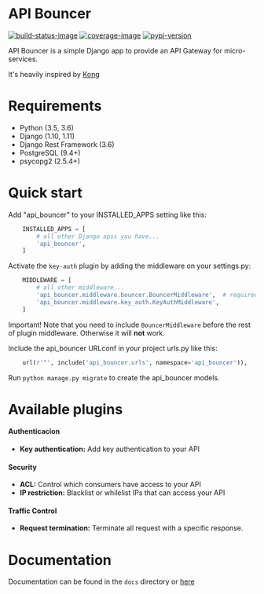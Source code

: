 # API Bouncer

[![build-status-image]][travis]
[![coverage-image]][coverage]
[![pypi-version]][pypi]

API Bouncer is a simple Django app to provide an API
Gateway for micro-services.

It's heavily inspired by [Kong][kong]


# Requirements

* Python (3.5, 3.6)
* Django (1.10, 1.11)
* Django Rest Framework (3.6)
* PostgreSQL (9.4+)
* psycopg2 (2.5.4+)

# Quick start

Add "api_bouncer" to your INSTALLED_APPS setting like this:

```python
    INSTALLED_APPS = [
        # all other Django apss you have...
        'api_bouncer',
    ]
```

Activate the `key-auth` plugin by adding the middleware on your settings.py:

```python
    MIDDLEWARE = [
        # all other middleware...
        'api_bouncer.middleware.bouncer.BouncerMiddleware',  # required
        'api_bouncer.middleware.key_auth.KeyAuthMiddleware',
    ]
```

Important! 
Note that you need to include `BouncerMiddleware` before the rest of plugin
middleware. Otherwise it will **not** work. 


Include the api_bouncer URLconf in your project urls.py like this:

```python
    url(r'^', include('api_bouncer.urls', namespace='api_bouncer')),
```

Run `python manage.py migrate` to create the api_bouncer models.

# Available plugins

#### Authenticacion
- **Key authentication:** Add key authentication to your API

#### Security
- **ACL:** Control which consumers have access to your API
- **IP restriction:** Blacklist or whilelist IPs that can access your API 

#### Traffic Control
- **Request termination:** Terminate all request with a specific response.

# Documentation
Documentation can be found in the `docs` directory or [here][docs]


[coverage-image]: https://coveralls.io/repos/github/menecio/django-api-bouncer/badge.svg?branch=master
[coverage]: https://coveralls.io/github/menecio/django-api-bouncer?branch=master
[build-status-image]: https://travis-ci.org/menecio/django-api-bouncer.svg?branch=master
[travis]: https://travis-ci.org/menecio/django-api-bouncer?branch=master
[pypi-version]: https://img.shields.io/badge/pypi-0.3-blue.svg
[pypi]: https://pypi.python.org/pypi/django-api-bouncer
[kong]: https://getkong.org
[docs]: http://www.menecio.me/django-api-bouncer/docs
